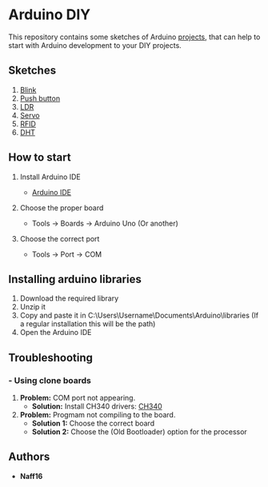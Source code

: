# Arduino DIY

This repository contains some sketches of Arduino [projects](https://github.com/Naff16/Arduino_DIY/tree/master/DIY), that can help to start with Arduino development to your DIY projects.

## Sketches
1. [Blink](https://github.com/Naff16/Arduino_DIY/tree/master/DIY/Blink_DIY)
2. [Push button](https://github.com/Naff16/Arduino_DIY/tree/master/DIY/Push_Button_DIY)
3. [LDR](https://github.com/Naff16/Arduino_DIY/blob/master/DIY/LDR_DIY)
4. [Servo](https://github.com/Naff16/Arduino_DIY/tree/master/DIY/Servo_DIY)
5. [RFID](https://github.com/Naff16/Arduino_DIY/tree/master/DIY/RFID_DIY)
6. [DHT](https://github.com/Naff16/Arduino_DIY/tree/master/DIY/DHT_DIY)

## How to start
1. Install Arduino IDE
	- [Arduino IDE](https://www.arduino.cc/en/Main/Software)

2. Choose the proper board
	- Tools -> Boards -> Arduino Uno (Or another)
3. Choose the correct port
	- Tools -> Port -> COM

## Installing arduino libraries
1. Download the required library
2. Unzip it
3. Copy and paste it in C:\Users\Username\Documents\Arduino\libraries (If a regular installation this will be the path)
4. Open the Arduino IDE

## Troubleshooting
### -  Using clone boards
1. **Problem:** COM port not appearing.
	* **Solution:** Install CH340 drivers: [CH340](https://sparks.gogo.co.nz/ch340.html)
2. **Problem:** Progmam not compiling to the board.
	* **Solution 1:** Choose the correct board
	* **Solution 2:** Choose the (Old Bootloader) option for the processor 

## Authors
* **Naff16**
